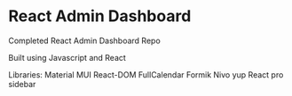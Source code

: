 # React Admin Dashboard

Completed React Admin Dashboard Repo

Built using Javascript and React 

Libraries: 
Material MUI
React-DOM
FullCalendar
Formik
Nivo
yup 
React pro sidebar

